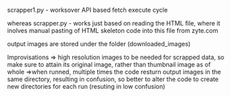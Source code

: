 scrapper1.py - worksover API based fetch execute cycle 

whereas scrapper.py - works just based on reading the HTML file, where it inolves manual pasting of HTML skeleton code into this file from zyte.com

output images are stored under the folder (downloaded_images)

Improvisations
=> high resolution images to be needed for scrapped data, so make sure to attain its original image, rather than thumbnail image as of whole 
=>when runned, multiple times the code resturn output images in the same directory, resulting in confusion, so better to alter the code to create new directories for each run (resuting in low confusion)